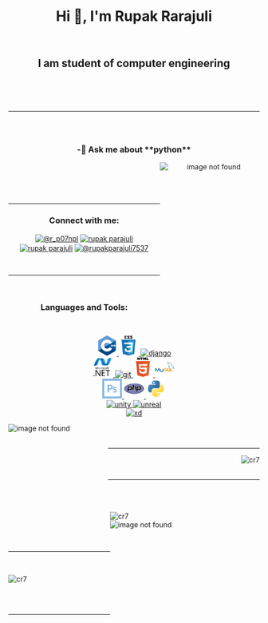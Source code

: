 

<center>
<h1 align="center">Hi 👋, I'm Rupak Rarajuli</h1>
  <br>
<h2 align="center">I am student of computer engineering</h2><br>
</center>
<br>
<br>
<hr>
<center>
<h3 align="left"-🌱 I’m currently learning **python**</h3>
  <br>
<h3 anign="left">-💬 Ask me about **python**</h3>

<img src="https://media.tenor.com/qJ5evVs-_uUAAAAC/coding.gif" alt="image not found" align="right" height="300" width="200">
</center>

<br>
<br>
<br>

<br>
<hr>
<center>
<h3 align="center">Connect with me:</h3>
<p align="center">
<a href="https://twitter.com/@r_p07npl" target="blank"><img align="center" src="https://raw.githubusercontent.com/rahuldkjain/github-profile-readme-generator/master/src/images/icons/Social/twitter.svg" alt="@r_p07npl" height="30" width="40" /></a>
<a href="https://linkedin.com/in/rupak parajuli" target="blank"><img align="center" src="https://raw.githubusercontent.com/rahuldkjain/github-profile-readme-generator/master/src/images/icons/Social/linked-in-alt.svg" alt="rupak parajuli" height="30" width="40" /></a>
<a href="https://fb.com/rupak parajuli" target="blank"><img align="center" src="https://raw.githubusercontent.com/rahuldkjain/github-profile-readme-generator/master/src/images/icons/Social/facebook.svg" alt="rupak parajuli" height="30" width="40" /></a>
<a href="https://www.youtube.com/c/@rupakparajuli7537" target="blank"><img align="center" src="https://raw.githubusercontent.com/rahuldkjain/github-profile-readme-generator/master/src/images/icons/Social/youtube.svg" alt="@rupakparajuli7537" height="30" width="40" /></a>

</p>
<br>

</center>

<hr>
<br>
<h3 align="center">Languages and Tools:</h3>
<br>

<p align="center"> <a href="https://www.cprogramming.com/" target="_blank" rel="noreferrer"> <asrc="https://raw.githubusercontent.com/devicons/devicon/master/icons/c/c-original.svg" alt="c" width="40" height="40"/> </a><a href="https://www.w3schools.com/cpp/" target="_blank" rel="noreferrer"> <img src="https://raw.githubusercontent.com/devicons/devicon/master/icons/cplusplus/cplusplus-original.svg" alt="cplusplus" width="40" height="40"/> </a><a href="https://www.w3schools.com/css/" target="_blank" rel="noreferrer"> <img src="https://raw.githubusercontent.com/devicons/devicon/master/icons/css3/css3-original-wordmark.svg" alt="css3" width="40" height="40"/> </a><a href="https://www.djangoproject.com/" target="_blank" rel="noreferrer"> <img src="https://cdn.worldvectorlogo.com/logos/django.svg" alt="django" width="40" height="40"/> </a><br><a href="https://dotnet.microsoft.com/" target="_blank" rel="noreferrer"> <img src="https://raw.githubusercontent.com/devicons/devicon/master/icons/dot-net/dot-net-original-wordmark.svg" alt="dotnet" width="40" height="40"/> </a><a href="https://git-scm.com/" target="_blank" rel="noreferrer"> <img src="https://www.vectorlogo.zone/logos/git-scm/git-scm-icon.svg" alt="git" width="40" height="40"/> </a><a href="https://www.w3.org/html/" target="_blank" rel="noreferrer"> <img src="https://raw.githubusercontent.com/devicons/devicon/master/icons/html5/html5-original-wordmark.svg" alt="html5" width="40" height="40"/> </a><a href="https://www.mysql.com/" target="_blank" rel="noreferrer"> <img src="https://raw.githubusercontent.com/devicons/devicon/master/icons/mysql/mysql-original-wordmark.svg" alt="mysql" width="40" height="40"/> </a><br><a href="https://www.photoshop.com/en" target="_blank" rel="noreferrer"> <img src="https://raw.githubusercontent.com/devicons/devicon/master/icons/photoshop/photoshop-line.svg" alt="photoshop" width="40" height="40"/> </a><a href="https://www.php.net" target="_blank" rel="noreferrer"> <img src="https://raw.githubusercontent.com/devicons/devicon/master/icons/php/php-original.svg" alt="php" width="40" height="40"/> </a><a href="https://www.python.org" target="_blank" rel="noreferrer"> <img src="https://raw.githubusercontent.com/devicons/devicon/master/icons/python/python-original.svg" alt="python" width="40" height="40"/> </a><br><a href="https://unity.com/" target="_blank" rel="noreferrer"> <img src="https://www.vectorlogo.zone/logos/unity3d/unity3d-icon.svg" alt="unity" width="40" height="40"/> </a><a href="https://unrealengine.com/" target="_blank" rel="noreferrer"> <img src="https://raw.githubusercontent.com/kenangundogan/fontisto/036b7eca71aab1bef8e6a0518f7329f13ed62f6b/icons/svg/brand/unreal-engine.svg" alt="unreal" width="40" height="40"/> </a><br><a href="https://www.adobe.com/products/xd.html" target="_blank" rel="noreferrer"> <img src="https://cdn.worldvectorlogo.com/logos/adobe-xd.svg" alt="xd" width="40" height="40"/> </a> </p>

<img src="https://i.pinimg.com/originals/f1/e7/34/f1e734f9cade86fe737a9aa404ad5677.gif" alt="image not found" align="left" height="200" width="200">
<br>
<br>

<hr>
<center>
    <p><img align="right" src="https://github-readme-stats.vercel.app/api/top-langs?username=cr7&show_icons=true&locale=en&layout=compact" alt="cr7" /></p>
</center>
<br>
<br>
<hr>
<br>
<br>

<p>&nbsp;<img align="center" src="https://github-readme-stats.vercel.app/api?username=cr7&show_icons=true&locale=en" alt="cr7" /> <img src="https://media.tenor.com/5ry-200hErMAAAAd/hacker-hacker-man.gif" alt="image not found" align="right" height="300" width="300"></p>
<br>
<br>
<hr>
<br>


<p><img align="center" src="https://github-readme-streak-stats.herokuapp.com/?user=cr7&" alt="cr7"  /> 
</p>
<br>

<br>
<hr>



